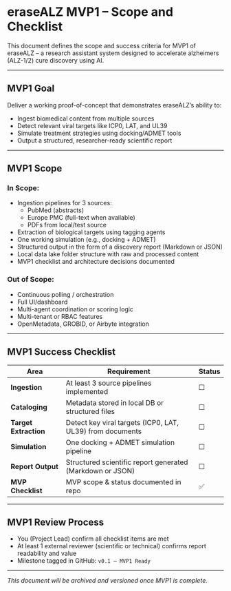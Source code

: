 # eraseALZ MVP1 – Scope and Checklist

This document defines the scope and success criteria for MVP1 of eraseALZ – a research assistant system designed to accelerate alzheimers (ALZ-1/2) cure discovery using AI.

---

##  MVP1 Goal
Deliver a working proof-of-concept that demonstrates eraseALZ’s ability to:
- Ingest biomedical content from multiple sources
- Detect relevant viral targets like ICP0, LAT, and UL39
- Simulate treatment strategies using docking/ADMET tools
- Output a structured, researcher-ready scientific report

---

##  MVP1 Scope

###  In Scope:
- Ingestion pipelines for 3 sources:
  - PubMed (abstracts)
  - Europe PMC (full-text when available)
  - PDFs from local/test source
- Extraction of biological targets using tagging agents
- One working simulation (e.g., docking + ADMET)
- Structured output in the form of a discovery report (Markdown or JSON)
- Local data lake folder structure with raw and processed content
- MVP1 checklist and architecture decisions documented

###  Out of Scope:
- Continuous polling / orchestration
- Full UI/dashboard
- Multi-agent coordination or scoring logic
- Multi-tenant or RBAC features
- OpenMetadata, GROBID, or Airbyte integration

---

##  MVP1 Success Checklist

| Area               | Requirement                                                  | Status |
|--------------------|--------------------------------------------------------------|--------|
| **Ingestion**       | At least 3 source pipelines implemented                     | ☐      |
| **Cataloging**      | Metadata stored in local DB or structured files             | ☐      |
| **Target Extraction** | Detect key viral targets (ICP0, LAT, UL39) from documents   | ☐      |
| **Simulation**       | One docking + ADMET simulation pipeline                     | ☐      |
| **Report Output**    | Structured scientific report generated (Markdown or JSON)  | ☐      |
| **MVP Checklist**    | MVP scope & status documented in repo                       | ✅     |

---

##  MVP1 Review Process
- You (Project Lead) confirm all checklist items are met
- At least 1 external reviewer (scientific or technical) confirms report readability and value
- Milestone tagged in GitHub: `v0.1 – MVP1 Ready`

---

*This document will be archived and versioned once MVP1 is complete.*
